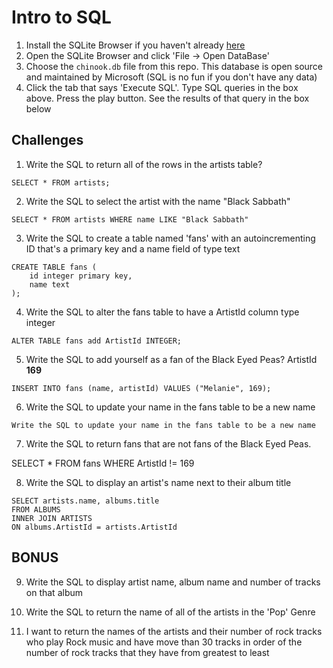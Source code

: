 # Intro to SQL

1. Install the SQLite Browser if you haven't already [here](http://sqlitebrowser.org/)
2. Open the SQLite Browser and click 'File -> Open DataBase'
3. Choose the `chinook.db` file from this repo. This database is open source and maintained by Microsoft (SQL is no fun if you don't have any data)
4. Click the tab that says 'Execute SQL'. Type SQL queries in the box above. Press the play button. See the results of that query in the box below

## Challenges

1. Write the SQL to return all of the rows in the artists table?

```
SELECT * FROM artists;
```

2. Write the SQL to select the artist with the name "Black Sabbath"

```
SELECT * FROM artists WHERE name LIKE "Black Sabbath"
```

3. Write the SQL to create a table named 'fans' with an autoincrementing ID that's a primary key and a name field of type text

```
CREATE TABLE fans (
    id integer primary key,
    name text
);
```

4. Write the SQL to alter the fans table to have a ArtistId column type integer

```
ALTER TABLE fans add ArtistId INTEGER;
```


5. Write the SQL to add yourself as a fan of the Black Eyed Peas? ArtistId **169**

```
INSERT INTO fans (name, artistId) VALUES ("Melanie", 169);
```

6. Write the SQL to update your name in the fans table to be a new name

```
Write the SQL to update your name in the fans table to be a new name
```

7. Write the SQL to return fans that are not fans of the Black Eyed Peas.

SELECT * FROM fans WHERE ArtistId != 169

8. Write the SQL to display an artist's name next to their album title

```
SELECT artists.name, albums.title 
FROM ALBUMS
INNER JOIN ARTISTS
ON albums.ArtistId = artists.ArtistId
```

## BONUS

9. Write the SQL to display artist name, album name and number of tracks on that album


10. Write the SQL to return the name of all of the artists in the 'Pop' Genre


11. I want to return the names of the artists and their number of rock tracks
    who play Rock music
    and have move than 30 tracks
    in order of the number of rock tracks that they have
    from greatest to least

